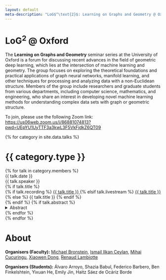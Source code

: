 ```yaml
---
layout: default
meta-description: "LoG$^\text{2}$: Learning on Graphs and Geometry @ Oxford"
---
```


# LoG$^\textbf{2}$ @ Oxford
The **Learning on Graphs and Geometry** seminar series at the University of Oxford is a forum for discussing recent advances in the field of geometric deep learning, which lies at the intersection of machine learning and geometry. The group focuses on exploring the theoretical foundations and practical applications of graph neural networks, manifold learning, and other techniques for processing and analyzing data with a non-Euclidean structure. Members of the group include researchers and graduate students from various departments, including computer science, mathematics, and engineering, who share an interest in developing novel machine learning methods for understanding complex data sets with graph or geometric structure.

To join, please use the following Zoom link: https://us06web.zoom.us/j/86881074813?pwd=UEpYU1UyTTF3a3kwL3F5VkFjdkZ6QT09



{% for category in site.data.talks %}
# {{ category.type }}
<div class="talk-list">
  {% for talk in category.members %}
  <div class="talk list-group-item">
  <div class="talk-date">{{ talk.date }}</div>
  <div class="talk-presenter">{{ talk.speaker }}</div>
  {% if talk.title %}
  <div>
    {% if talk.recording %}
      <span><a class="talk-title-link" href="{{ talk.recording }}">{{ talk.title }} <i class="bi bi-box-arrow-up-right"></i></a></span>
    {% elsif talk.livestream %}
      <span><a class="talk-title-link" href="{{ talk.livestream }}">{{ talk.title }} <i class="bi bi-box-arrow-up-right"></i></a></span>
    {% else %}
      <span>{{ talk.title }}</span>
    {% endif %}
  </div>
  {% endif %}
  {% if talk.abstract %}
    <details>
    <summary>Abstract</summary>
    {{ talk.abstract }}
    
    {% if talk.bio %}
    <br><br>
    <strong>Bio: </strong> {{ talk.bio }}
    {% endif %}

    {% if talk.recording %}
      <br><br>
      <strong><a href="{{ talk.recording }}">Video Link</a></strong>
    {% elsif talk.livestream %}
      <br><br>
      <strong><a href="{{ talk.livestream }}">Livestream Link</a></strong>
    {% endif %}
    </details>
  {% endif %}
  </div>
  {% endfor %}
</div>
{% endfor %}

# About 

**Organisers (Faculty):** <a href="https://www.cs.ox.ac.uk/people/michael.bronstein/">Michael Bronstein</a>, <a href="https://www.cs.ox.ac.uk/people/ismaililkan.ceylan/">Ismail Ilkan Ceylan</a>, <a href="https://www.stats.ox.ac.uk/~cucuring/">Mihai Cucuringu</a>, <a href="https://web.media.mit.edu/~xdong/">Xiaowen Dong</a>, <a href="https://www.cs.ox.ac.uk/people/ismaililkan.ceylan/"><a href="https://www.maths.ox.ac.uk/people/renaud.lambiotte">Renaud Lambiotte</a>

**Organisers (Students):** Álvaro Arroyo, Shazia Babul, Federico Barbero, Ben Finkelshtein, Yixuan He, Emily Jin, Haitz Sáez de Ocáriz Borde

